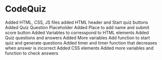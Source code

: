 # CodeQuiz

Added HTML, CSS, JS files
added HTML header and Start quiz buttons
Added Quiz Question Placeholder
Added Place to add name and submit score button
Added Variables to corresspond to HTML elements
Added Quiz questions and answers
Added More variables
Add function to start quiz and generate questions
Added timer and timer function that decreases when answer is incorrect
Added CSS elements
Added more variables and function to check answers
